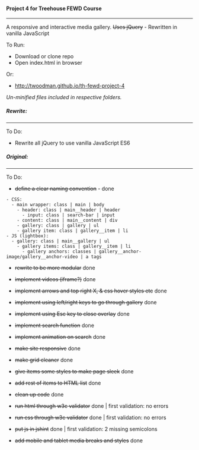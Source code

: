 #### Project 4 for Treehouse FEWD Course
----

A responsive and interactive media gallery.
~~Uses jQuery~~ - Rewritten in vanilla JavaScript


To Run:
- Download or clone repo
- Open index.html in browser


Or:
- http://twoodman.github.io/th-fewd-project-4



*Un-minified files included in respective folders.*


##### Rewrite:
----
To Do:
- Rewrite all jQuery to use vanilla JavaScript ES6


##### Original:
----
To Do:

- ~~define a clear naming convention~~ - done
```
- CSS:
  - main wrapper: class | main | body
    - header: class | main__header | header
      - input: class | search-bar | input
    - content: class | main__content | div
    - gallery: class | gallery | ul
    - gallery item: class | gallery__item | li
- JS (lightbox):
  - gallery: class | main__gallery | ul
    - gallery items: class | gallery__item | li
      - gallery anchors: classes | gallery__anchor-image/gallery__anchor-video | a tags
```

- ~~rewrite to be more modular~~ done
- ~~implement videos (iframe?)~~ done
- ~~implement arrows and top right X, & css hover styles etc~~ done
- ~~implement using left/right keys to go through gallery~~ done
- ~~implement using Esc key to close overlay~~ done
- ~~implement search function~~ done
- ~~implement animation on search~~ done
- ~~make site responsive~~ done
- ~~make grid cleaner~~ done
- ~~give items some styles to make page sleek~~ done
- ~~add rest of items to HTML list~~ done
- ~~clean up code~~ done
- ~~run html through w3c validator~~ done | first validation: no errors
- ~~run css through w3c validator~~ done | first validation: no errors
- ~~put js in jshint~~ done | first validation: 2 missing semicolons

- ~~add mobile and tablet media breaks and styles~~ done
